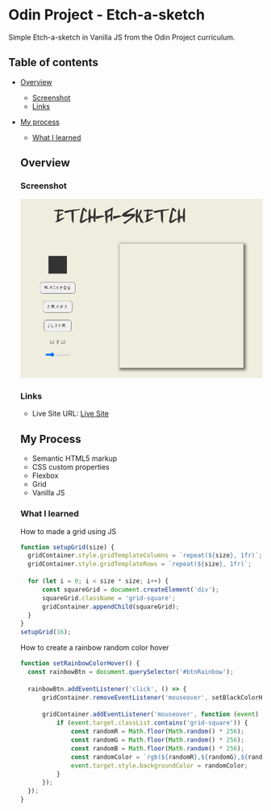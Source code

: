 # Odin Project - Etch-a-sketch

Simple Etch-a-sketch in Vanilla JS from the Odin Project curriculum.

## Table of contents

- [Overview](#overview)
  - [Screenshot](#screenshot)
  - [Links](#links)
- [My process](#my-process)
  - [What I learned](#what-i-learned)

  ## Overview

  ### Screenshot

  ![Desktop screenshot](./images/screenshot-desktop.png)

  ### Links

  - Live Site URL: [Live Site]()

  ## My Process

  - Semantic HTML5 markup
  - CSS custom properties
  - Flexbox
  - Grid
  - Vanilla JS

  ### What I learned

  How to made a grid using JS

  ```js
  function setupGrid(size) {
  	gridContainer.style.gridTemplateColumns = `repeat(${size}, 1fr)`;
  	gridContainer.style.gridTemplateRows = `repeat(${size}, 1fr)`;

  	for (let i = 0; i < size * size; i++) {
  		const squareGrid = document.createElement('div');
  		squareGrid.className = 'grid-square';
  		gridContainer.appendChild(squareGrid);
  	}
  }
  setupGrid(16);
  ```

  How to create a rainbow random color hover

  ```js
  function setRainbowColorHover() {
  	const rainbowBtn = document.querySelector('#btnRainbow');

  	rainbowBtn.addEventListener('click', () => {
  		gridContainer.removeEventListener('mouseover', setBlackColorHover);

  		gridContainer.addEventListener('mouseover', function (event) {
  			if (event.target.classList.contains('grid-square')) {
  				const randomR = Math.floor(Math.random() * 256);
  				const randomG = Math.floor(Math.random() * 256);
  				const randomB = Math.floor(Math.random() * 256);
  				const randomColor = `rgb(${randomR},${randomG},${randomB})`;
  				event.target.style.backgroundColor = randomColor;
  			}
  		});
  	});
  }
  ```
